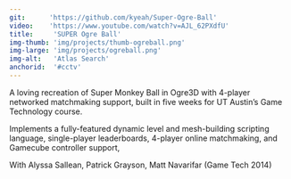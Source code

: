 ```yaml
---
git:      'https://github.com/kyeah/Super-Ogre-Ball'
video:    'https://www.youtube.com/watch?v=AJL_62PXdfU'
title:     'SUPER Ogre Ball'
img-thumb: 'img/projects/thumb-ogreball.png'
img-large: 'img/projects/ogreball.png'
img-alt:   'Atlas Search'
anchorid:  '#cctv'
---
```


A loving recreation of Super Monkey Ball in Ogre3D with 4-player networked matchmaking support, built in five weeks for UT Austin&rsquo;s Game Technology course.

Implements a fully-featured dynamic level and mesh-building scripting language, single-player leaderboards, 4-player online matchmaking, and Gamecube controller support,

<p-dark>With Alyssa Sallean, Patrick Grayson, Matt Navarifar (Game Tech 2014)</p-dark>